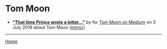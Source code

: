 # Tom Moon

 - [**"That time Prince wrote a letter..."**](https://medium.com/@moonjawn/that-time-prince-wrote-a-letter-d07ebd887896) by  for [Tom Moon on Medium](https://medium.com/@moonjawn/) on 3 July 2019 about Tom Moon ([mirror](https://web.archive.org/web/*/https://medium.com/@moonjawn/that-time-prince-wrote-a-letter-d07ebd887896))

----

[Home](../)
